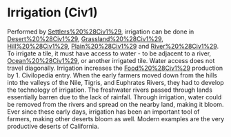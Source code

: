 # Irrigation (Civ1)

Performed by [Settlers%20%28Civ1%29](Settlers), irrigation can be done in [Desert%20%28Civ1%29](Deserts), [Grassland%20%28Civ1%29](Grasslands), [Hill%20%28Civ1%29](Hills), [Plain%20%28Civ1%29](Plains) and [River%20%28Civ1%29](Rivers). To irrigate a tile, it must have access to water - to be adjacent to a river, [Ocean%20%28Civ1%29](ocean), or another irrigated tile. Water access does not travel diagonally.
Irrigation increases the [Food%20%28Civ1%29](Food) production by 1.
Civilopedia entry.
When the early farmers moved down from the hills into the valleys of the Nile, Tigris, and Euphrates Rivers, they had to develop the technology of irrigation. The freshwater rivers passed through lands essentially barren due to the lack of rainfall. Through irrigation, water could be removed from the rivers and spread on the nearby land, making it bloom. Ever since these early days, irrigation has been an important tool of farmers, making other deserts bloom as well. Modern examples are the very productive deserts of California.